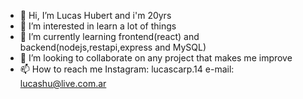 - 👋 Hi, I’m Lucas Hubert and i'm 20yrs
- 👀 I’m interested in learn a lot of things
- 🌱 I’m currently learning frontend(react) and backend(nodejs,restapi,express and MySQL)
- 💞️ I’m looking to collaborate on any project that makes me improve
- 📫 How to reach me Instagram: lucascarp.14 e-mail: lucashu@live.com.ar

<!---
LucasHubert10/LucasHubert10 is a ✨ special ✨ repository because its `README.md` (this file) appears on your GitHub profile.
You can click the Preview link to take a look at your changes.
--->
